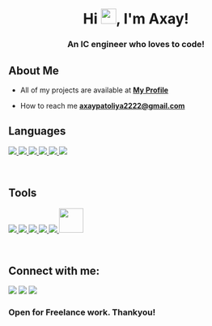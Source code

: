 <h1 align="center">Hi <img src="https://raw.githubusercontent.com/MartinHeinz/MartinHeinz/master/wave.gif" width="30px">, I'm Axay!</h1>
<h3 align="center">An IC engineer who loves to code!</h3>


## About Me

- All of my projects are available at **[My Profile](https://github.io/AxayPatoliya/)**

- How to reach me **axaypatoliya2222@gmail.com**

## Languages 

<p align="left"> 
    <a href="https://www.w3.org/html/" target="_blank"> <img src="https://img.icons8.com/color/48/000000/html-5.png"/> </a> 
    <a href="https://www.w3schools.com/css/" target="_blank"> <img src="https://img.icons8.com/color/48/000000/css3.png"/> </a> 
    <a href="https://getbootstrap.com" target="_blank"> <img src="https://img.icons8.com/color/48/000000/bootstrap.png"/> </a> 
    <a href="https://www.python.org" target="_blank"> <img src="https://img.icons8.com/color/48/000000/python.png"/> </a>
    <a href="https://www.python.org" target="_blank"> <img src="https://img.icons8.com/color/48/000000/javascript.png"/> </a>
    <a href="https://www.python.org" target="_blank"> <img src="https://img.icons8.com/color/48/000000/c.png"/> </a>
</p>
<br/>

## Tools

<p align="left">
    <a href="https://www.jetbrains.com/pycharm/" target="_blank"> <img src="https://img.icons8.com/color/50/000000/pycharm.png"/> </a>
    <a href="https://visualstudio.microsoft.com/" target="_blank"> <img src="https://img.icons8.com/color/48/000000/visual-studio.png"/> </a>
    <a href="https://visualstudio.microsoft.com/" target="_blank"> <img src="https://img.icons8.com/color/48/000000/atom-editor.png"/> </a>
    <a href="https://visualstudio.microsoft.com/" target="_blank"> <img src="https://img.icons8.com/color/48/000000/linux.png"/> </a>
    <a href="https://visualstudio.microsoft.com/" target="_blank"> <img src="https://img.icons8.com/color/48/000000/github.png"/> </a>
    <a href="https://visualstudio.microsoft.com/" target="_blank"> <img width="48px" src="https://cdn.icon-icons.com/icons2/2667/PNG/512/jupyter_app_icon_161280.png"/> </a>
</p>    
<br/>

## Connect with me:
<p align="left">

<a href = "https://www.linkedin.com/in/axay-patoliya-0458921b8"><img src="https://img.icons8.com/fluent/48/000000/linkedin.png"/></a>
<a href = "https://twitter.com/AxayPatoliya2"><img src="https://img.icons8.com/fluent/48/000000/twitter.png"/></a>
<a href = "https://www.instagram.com/axay_11/"><img src="https://img.icons8.com/fluent/48/000000/instagram-new.png"/></a>

</p>

### Open for Freelance work. Thankyou!

</p>
